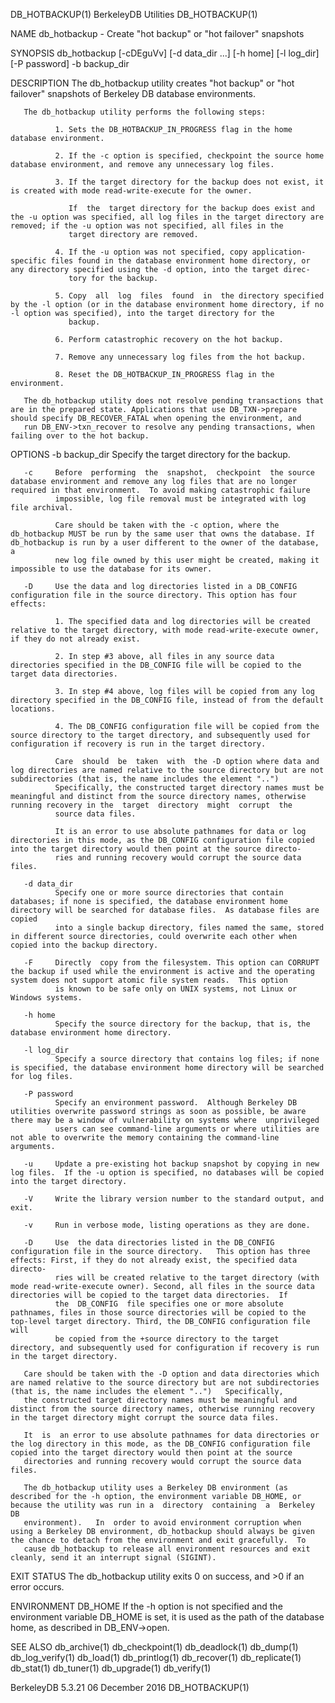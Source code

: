DB_HOTBACKUP(1)                                                                              BerkeleyDB Utilities                                                                             DB_HOTBACKUP(1)



NAME
       db_hotbackup - Create "hot backup" or "hot failover" snapshots

SYNOPSIS
       db_hotbackup [-cDEguVv] [-d data_dir ...] [-h home] [-l log_dir] [-P password] -b backup_dir

DESCRIPTION
       The db_hotbackup utility creates "hot backup" or "hot failover" snapshots of Berkeley DB database environments.

       The db_hotbackup utility performs the following steps:

              1. Sets the DB_HOTBACKUP_IN_PROGRESS flag in the home database environment.

              2. If the -c option is specified, checkpoint the source home database environment, and remove any unnecessary log files.

              3. If the target directory for the backup does not exist, it is created with mode read-write-execute for the owner.

                 If  the  target directory for the backup does exist and the -u option was specified, all log files in the target directory are removed; if the -u option was not specified, all files in the
                 target directory are removed.

              4. If the -u option was not specified, copy application-specific files found in the database environment home directory, or any directory specified using the -d option, into the target direc‐
                 tory for the backup.

              5. Copy  all  log  files  found  in  the directory specified by the -l option (or in the database environment home directory, if no -l option was specified), into the target directory for the
                 backup.

              6. Perform catastrophic recovery on the hot backup.

              7. Remove any unnecessary log files from the hot backup.

              8. Reset the DB_HOTBACKUP_IN_PROGRESS flag in the environment.

       The db_hotbackup utility does not resolve pending transactions that are in the prepared state. Applications that use DB_TXN->prepare should specify DB_RECOVER_FATAL when opening the environment, and
       run DB_ENV->txn_recover to resolve any pending transactions, when failing over to the hot backup.

OPTIONS
       -b backup_dir
              Specify the target directory for the backup.

       -c     Before  performing  the  snapshot,  checkpoint  the source database environment and remove any log files that are no longer required in that environment.  To avoid making catastrophic failure
              impossible, log file removal must be integrated with log file archival.

              Care should be taken with the -c option, where the db_hotbackup MUST be run by the same user that owns the database. If db_hotbackup is run by a user different to the owner of the database, a
              new log file owned by this user might be created, making it impossible to use the database for its owner.

       -D     Use the data and log directories listed in a DB_CONFIG configuration file in the source directory. This option has four effects:

              1. The specified data and log directories will be created relative to the target directory, with mode read-write-execute owner, if they do not already exist.

              2. In step #3 above, all files in any source data directories specified in the DB_CONFIG file will be copied to the target data directories.

              3. In step #4 above, log files will be copied from any log directory specified in the DB_CONFIG file, instead of from the default locations.

              4. The DB_CONFIG configuration file will be copied from the source directory to the target directory, and subsequently used for configuration if recovery is run in the target directory.

              Care  should  be  taken  with  the -D option where data and log directories are named relative to the source directory but are not subdirectories (that is, the name includes the element "..")
              Specifically, the constructed target directory names must be meaningful and distinct from the source directory names, otherwise running recovery in the  target  directory  might  corrupt  the
              source data files.

              It is an error to use absolute pathnames for data or log directories in this mode, as the DB_CONFIG configuration file copied into the target directory would then point at the source directo‐
              ries and running recovery would corrupt the source data files.

       -d data_dir
              Specify one or more source directories that contain databases; if none is specified, the database environment home directory will be searched for database files.  As database files are copied
              into a single backup directory, files named the same, stored in different source directories, could overwrite each other when copied into the backup directory.

       -F     Directly  copy from the filesystem. This option can CORRUPT the backup if used while the environment is active and the operating system does not support atomic file system reads.  This option
              is known to be safe only on UNIX systems, not Linux or Windows systems.

       -h home
              Specify the source directory for the backup, that is, the database environment home directory.

       -l log_dir
              Specify a source directory that contains log files; if none is specified, the database environment home directory will be searched for log files.

       -P password
              Specify an environment password.  Although Berkeley DB utilities overwrite password strings as soon as possible, be aware there may be a window of vulnerability on systems where  unprivileged
              users can see command-line arguments or where utilities are not able to overwrite the memory containing the command-line arguments.

       -u     Update a pre-existing hot backup snapshot by copying in new log files.  If the -u option is specified, no databases will be copied into the target directory.

       -V     Write the library version number to the standard output, and exit.

       -v     Run in verbose mode, listing operations as they are done.

       -D     Use  the data directories listed in the DB_CONFIG configuration file in the source directory.   This option has three effects: First, if they do not already exist, the specified data directo‐
              ries will be created relative to the target directory (with mode read-write-execute owner). Second, all files in the source data directories will be copied to the target data directories.  If
              the  DB_CONFIG  file specifies one or more absolute pathnames, files in those source directories will be copied to the top-level target directory. Third, the DB_CONFIG configuration file will
              be copied from the +source directory to the target directory, and subsequently used for configuration if recovery is run in the target directory.

       Care should be taken with the -D option and data directories which are named relative to the source directory but are not subdirectories (that is, the name includes the element "..")   Specifically,
       the constructed target directory names must be meaningful and distinct from the source directory names, otherwise running recovery in the target directory might corrupt the source data files.

       It  is  an error to use absolute pathnames for data directories or the log directory in this mode, as the DB_CONFIG configuration file copied into the target directory would then point at the source
       directories and running recovery would corrupt the source data files.

       The db_hotbackup utility uses a Berkeley DB environment (as described for the -h option, the environment variable DB_HOME, or because the utility was run in a  directory  containing  a  Berkeley  DB
       environment).   In  order to avoid environment corruption when using a Berkeley DB environment, db_hotbackup should always be given the chance to detach from the environment and exit gracefully.  To
       cause db_hotbackup to release all environment resources and exit cleanly, send it an interrupt signal (SIGINT).

EXIT STATUS
       The db_hotbackup utility exits 0 on success, and >0 if an error occurs.

ENVIRONMENT
       DB_HOME
              If the -h option is not specified and the environment variable DB_HOME is set, it is used as the path of the database home, as described in DB_ENV->open.

SEE ALSO
       db_archive(1) db_checkpoint(1) db_deadlock(1) db_dump(1) db_log_verify(1) db_load(1) db_printlog(1) db_recover(1) db_replicate(1) db_stat(1) db_tuner(1) db_upgrade(1) db_verify(1)



BerkeleyDB 5.3.21                                                                              06 December 2016                                                                               DB_HOTBACKUP(1)
